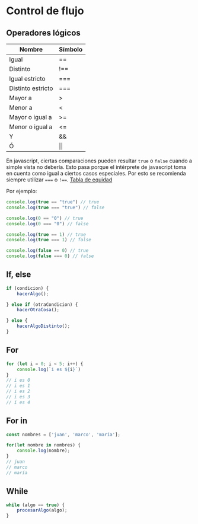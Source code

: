 # Control de flujo

## Operadores lógicos

Nombre | Símbolo
-- | --
Igual|==
Distinto|!==
Igual estricto|===
Distinto estricto|===
Mayor a|>
Menor a|<
Mayor o igual a |>=
Menor o igual a |<=
Y|&&
Ó|\|\||

En javascript, ciertas comparaciones pueden resultar `true` o `false` cuando a simple vista no debería. Esto pasa porque el intérprete de javascript toma en cuenta como igual a ciertos casos especiales. Por esto se recomienda siempre utilizar `===` o `!==`. [Tabla de equidad](https://dorey.github.io/JavaScript-Equality-Table/)

Por ejemplo:

```javascript
console.log(true == "true") // true
console.log(true === "true") // false

console.log(0 == "0") // true
console.log(0 === "0") // false

console.log(true == 1) // true
console.log(true === 1) // false

console.log(false == 0) // true
console.log(false === 0) // false

```

## If, else

```javascript
if (condicion) {
    hacerAlgo();

} else if (otraCondicion) {
    hacerOtraCosa();

} else {
    hacerAlgoDistinto();
}
```

## For

```javascript
for (let i = 0; i < 5; i++) {
    console.log(`i es ${i}`)
}
// i es 0
// i es 1
// i es 2
// i es 3
// i es 4
```

## For in

```javascript
const nombres = ['juan', 'marco', 'maría'];

for(let nombre in nombres) {
    console.log(nombre);
}
// juan
// marco
// maría
```

## While

```javascript
while (algo == true) {
    procesarAlgo(algo);
}
```